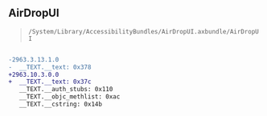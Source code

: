 ## AirDropUI

> `/System/Library/AccessibilityBundles/AirDropUI.axbundle/AirDropUI`

```diff

-2963.3.13.1.0
-  __TEXT.__text: 0x378
+2963.10.3.0.0
+  __TEXT.__text: 0x37c
   __TEXT.__auth_stubs: 0x110
   __TEXT.__objc_methlist: 0xac
   __TEXT.__cstring: 0x14b

```
